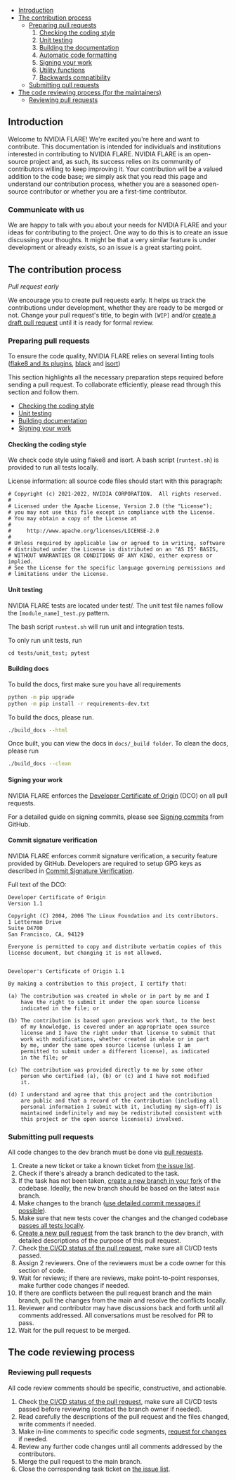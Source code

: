 - [Introduction](#introduction)
- [The contribution process](#the-contribution-process)
  * [Preparing pull requests](#preparing-pull-requests)
    1. [Checking the coding style](#checking-the-coding-style)
    1. [Unit testing](#unit-testing)
    1. [Building the documentation](#building-the-documentation)
    1. [Automatic code formatting](#automatic-code-formatting)
    1. [Signing your work](#signing-your-work)
    1. [Utility functions](#utility-functions)
    1. [Backwards compatibility](#backwards-compatibility)
  * [Submitting pull requests](#submitting-pull-requests)
- [The code reviewing process (for the maintainers)](#the-code-reviewing-process)
  * [Reviewing pull requests](#reviewing-pull-requests)

## Introduction


Welcome to NVIDIA FLARE! We're excited you're here and want to contribute.
This documentation is intended for individuals and institutions interested in contributing to NVIDIA FLARE.
NVIDIA FLARE is an open-source project and, as such, its success relies on its community of contributors willing to keep improving it.
Your contribution will be a valued addition to the code base;
we simply ask that you read this page and understand our contribution process, whether you are a seasoned open-source contributor or whether you are a first-time contributor.

### Communicate with us

We are happy to talk with you about your needs for NVIDIA FLARE and your ideas for contributing to the project.
One way to do this is to create an issue discussing your thoughts. It might be that a very similar feature is under development or already exists, so an issue is a great starting point.

## The contribution process

_Pull request early_

We encourage you to create pull requests early.
It helps us track the contributions under development, whether they are ready to be merged or not. Change your pull request's title, to begin with `[WIP]` and/or [create a draft pull request](https://docs.github.com/en/github/collaborating-with-issues-and-pull-requests/about-pull-requests#draft-pull-requests) until it is ready for formal review.


### Preparing pull requests
To ensure the code quality, NVIDIA FLARE relies on several linting tools ([flake8 and its plugins](https://gitlab.com/pycqa/flake8), [black](https://github.com/psf/black) and [isort](https://github.com/timothycrosley/isort))

This section highlights all the necessary preparation steps required before sending a pull request.
To collaborate efficiently, please read through this section and follow them.

* [Checking the coding style](#checking-the-coding-style)
* [Unit testing](#unit-testing)
* [Building documentation](#building-the-documentation)
* [Signing your work](#signing-your-work)

#### Checking the coding style
We check code style using flake8 and isort.
A bash script (`runtest.sh`) is provided to run all tests locally.

License information: all source code files should start with this paragraph:
```
# Copyright (c) 2021-2022, NVIDIA CORPORATION.  All rights reserved.
#
# Licensed under the Apache License, Version 2.0 (the "License");
# you may not use this file except in compliance with the License.
# You may obtain a copy of the License at
#
#     http://www.apache.org/licenses/LICENSE-2.0
#
# Unless required by applicable law or agreed to in writing, software
# distributed under the License is distributed on an "AS IS" BASIS,
# WITHOUT WARRANTIES OR CONDITIONS OF ANY KIND, either express or implied.
# See the License for the specific language governing permissions and
# limitations under the License.

```

#### Unit testing
NVIDIA FLARE tests are located under test/.
The unit test file names follow the `[module_name]_test.py` pattern.

The bash script `runtest.sh` will run unit and integration tests.

To only run unit tests, run
```
cd tests/unit_test; pytest
```

#### Building docs
To build the docs, first make sure you have all requirements

```bash
python -m pip upgrade
python -m pip install -r requirements-dev.txt
```

To build the docs, please run. 

```bash
./build_docs --html
```

Once built, you can view the docs in `docs/_build folder`. To clean the docs, please run

```bash
./build_docs --clean
```

#### Signing your work
NVIDIA FLARE enforces the [Developer Certificate of Origin](https://developercertificate.org/) (DCO) on all pull requests.

For a detailed guide on signing commits, please see [Signing commits](https://docs.github.com/en/authentication/managing-commit-signature-verification/signing-commits) from GitHub.

#### Commit signature verification
NVIDIA FLARE enforces commit signature verification, a security feature provided by GitHub. Developers are required to setup GPG keys as described in [Commit Signature Verification](https://docs.github.com/en/authentication/managing-commit-signature-verification/about-commit-signature-verification#gpg-commit-signature-verification).

Full text of the DCO:
```
Developer Certificate of Origin
Version 1.1

Copyright (C) 2004, 2006 The Linux Foundation and its contributors.
1 Letterman Drive
Suite D4700
San Francisco, CA, 94129

Everyone is permitted to copy and distribute verbatim copies of this
license document, but changing it is not allowed.


Developer's Certificate of Origin 1.1

By making a contribution to this project, I certify that:

(a) The contribution was created in whole or in part by me and I
    have the right to submit it under the open source license
    indicated in the file; or

(b) The contribution is based upon previous work that, to the best
    of my knowledge, is covered under an appropriate open source
    license and I have the right under that license to submit that
    work with modifications, whether created in whole or in part
    by me, under the same open source license (unless I am
    permitted to submit under a different license), as indicated
    in the file; or

(c) The contribution was provided directly to me by some other
    person who certified (a), (b) or (c) and I have not modified
    it.

(d) I understand and agree that this project and the contribution
    are public and that a record of the contribution (including all
    personal information I submit with it, including my sign-off) is
    maintained indefinitely and may be redistributed consistent with
    this project or the open source license(s) involved.
```

### Submitting pull requests
All code changes to the dev branch must be done via [pull requests](https://help.github.com/en/github/collaborating-with-issues-and-pull-requests/proposing-changes-to-your-work-with-pull-requests).
1. Create a new ticket or take a known ticket from [the issue list][NVIDIA FLARE issue list].
2. Check if there's already a branch dedicated to the task.
3. If the task has not been taken, [create a new branch in your fork](https://help.github.com/en/github/collaborating-with-issues-and-pull-requests/creating-a-pull-request-from-a-fork)
of the codebase.
Ideally, the new branch should be based on the latest `main` branch.
4. Make changes to the branch ([use detailed commit messages if possible](https://chris.beams.io/posts/git-commit/)).
5. Make sure that new tests cover the changes and the changed codebase [passes all tests locally](#unit-testing).
6. [Create a new pull request](https://help.github.com/en/desktop/contributing-to-projects/creating-a-pull-request) from the task branch to the dev branch, with detailed descriptions of the purpose of this pull request.
7. Check [the CI/CD status of the pull request][github ci], make sure all CI/CD tests passed.
8. Assign 2 reviewers. One of the reviewers must be a code owner for this section of code.
9. Wait for reviews; if there are reviews, make point-to-point responses, make further code changes if needed.
10. If there are conflicts between the pull request branch and the main branch, pull the changes from the main and resolve the conflicts locally.
11. Reviewer and contributor may have discussions back and forth until all comments addressed. All conversations must be resolved for PR to pass.
12. Wait for the pull request to be merged.

## The code reviewing process


### Reviewing pull requests
All code review comments should be specific, constructive, and actionable.
1. Check [the CI/CD status of the pull request][github ci], make sure all CI/CD tests passed before reviewing (contact the branch owner if needed).
1. Read carefully the descriptions of the pull request and the files changed, write comments if needed.
1. Make in-line comments to specific code segments, [request for changes](https://help.github.com/en/github/collaborating-with-issues-and-pull-requests/about-pull-request-reviews) if needed.
1. Review any further code changes until all comments addressed by the contributors.
1. Merge the pull request to the main branch.
1. Close the corresponding task ticket on [the issue list][NVIDIA FLARE issue list].

[github ci]: https://github.com/NVIDIA/NVFlare/actions
[NVIDIA FLARE issue list]: https://github.com/NVIDIA/NVFlare/issues
